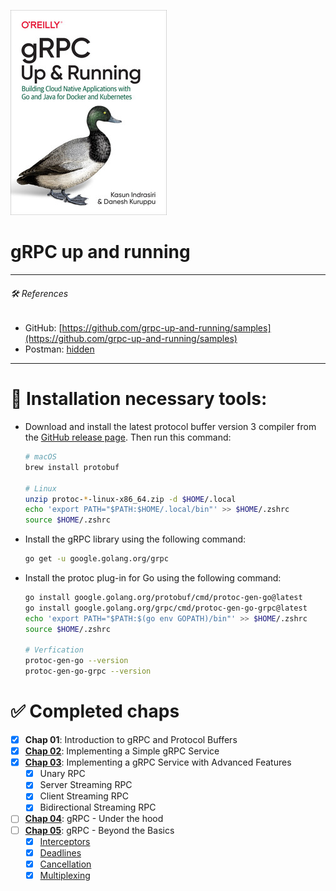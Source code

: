 ![](./assets/cover.png)
# gRPC up and running

<hr>

###### 🛠️ *References*

- GitHub: [https://github.com/grpc-up-and-running/samples](https://github.com/grpc-up-and-running/samples)
- Postman: [hidden](https://gold-shuttle-395606.postman.co/workspace/My-Workspace~e9564e49-df76-48b9-8f40-1c74ee320241/folder/68565ede55855a1cdfab19a8?action=share&creator=10413281&ctx=documentation&active-environment=10413281-37d0952d-6a07-443b-a8f3-83805f295a77)
<hr>

# 🔧 Installation necessary tools:
- Download and install the latest protocol buffer version 3 compiler from the [GitHub release page](https://github.com/protocolbuffers/protobuf/releases). Then run this command:
  ```bash
  # macOS
  brew install protobuf

  # Linux
  unzip protoc-*-linux-x86_64.zip -d $HOME/.local
  echo 'export PATH="$PATH:$HOME/.local/bin"' >> $HOME/.zshrc
  source $HOME/.zshrc
  ```
  
- Install the gRPC library using the following command:
  ```bash
  go get -u google.golang.org/grpc
  ```
  
- Install the protoc plug-in for Go using the following command:
  ```bash
  go install google.golang.org/protobuf/cmd/protoc-gen-go@latest
  go install google.golang.org/grpc/cmd/protoc-gen-go-grpc@latest
  echo 'export PATH="$PATH:$(go env GOPATH)/bin"' >> $HOME/.zshrc
  source $HOME/.zshrc

  # Verfication
  protoc-gen-go --version
  protoc-gen-go-grpc --version
  ```

# ✅ Completed chaps
- [x] **Chap 01**: Introduction to gRPC and Protocol Buffers
- [x] [**Chap 02**](./chap02/README.md): Implementing a Simple gRPC Service
- [x] [**Chap 03**](./chap03/README.md): Implementing a gRPC Service with Advanced Features
  - [x] Unary RPC
  - [x] Server Streaming RPC
  - [x] Client Streaming RPC
  - [x] Bidirectional Streaming RPC
- [ ] [**Chap 04**](./chap04/README.md): gRPC - Under the hood
- [ ] [**Chap 05**](./chap05/README.md): gRPC - Beyond the Basics
  - [x] [Interceptors](./chap05/interceptors/)
  - [x] [Deadlines](./chap05/deadlines/)
  - [x] [Cancellation](./chap05/cancellation/)
  - [x] [Multiplexing](./chap05/multiplexing/)